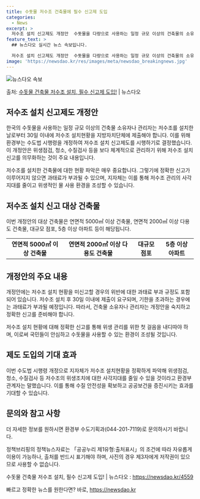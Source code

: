 ```yaml
---
title: 수돗물 저수조 건축물에 필수 신고제 도입
categories:
  - News
excerpt: >
  저수조 설치 신고제도 개정안  수돗물을 다량으로 사용하는 일정 규모 이상의 건축물의 소유자나 관리자는 저수조…
feature_text: >
  ## 뉴스다오 실시간 뉴스 속보입니다.

  저수조 설치 신고제도 개정안  수돗물을 다량으로 사용하는 일정 규모 이상의 건축물의 소유자나 관리자는 저수조…
image: 'https://newsdao.kr/res/images/meta/newsdao_breakingnews.jpg'
---
```


![뉴스다오 속보](https://newsdao.kr/res/images/meta/newsdao_breakingnews.jpg)

<p>출처: <a href="https://newsdao.kr/4559" rel="dofollow">수돗물 건축물 저수조 설치, 필수 신고제 도입!</a> | 뉴스다오</p>

<h2 data-ke-size="size26">저수조 설치 신고제도 개정안</h2>
한국의 수돗물을 사용하는 일정 규모 이상의 건축물 소유자나 관리자는 저수조를 설치한 날로부터 30일 이내에 저수조 설치현황을 지방자치단체에 제출해야 합니다. 이를 위해 환경부는 수도법 시행령을 개정하여 저수조 설치 신고제도를 시행하기로 결정했습니다. 이 개정안은 위생점검, 청소, 수질검사 등을 보다 체계적으로 관리하기 위해 저수조 설치 신고를 의무화하는 것이 주요 내용입니다.

<p data-ke-size="size16">저수조를 설치한 건축물에 대한 현황 파악은 매우 중요합니다. 그렇기에 정확한 신고가 이루어지지 않으면 과태료가 부과될 수 있으며, 지자체는 이를 통해 저수조 관리의 사각지대를 줄이고 위생적인 물 사용 환경을 조성할 수 있습니다.</p>

<h2 data-ke-size="size26">저수조 설치 신고 대상 건축물</h2>
이번 개정안의 대상 건축물은 연면적 5000㎡ 이상 건축물, 연면적 2000㎡ 이상 다용도 건축물, 대규모 점포, 5층 이상 아파트 등이 해당됩니다.

<table>
  <tr>
    <td style="text-align: center; height: 17px;"><b>연면적 5000㎡ 이상 건축물</b></td>
    <td style="text-align: center; height: 17px;"><b>연면적 2000㎡ 이상 다용도 건축물</b></td>
    <td style="text-align: center; height: 17px;"><b>대규모 점포</b></td>
    <td style="text-align: center; height: 17px;"><b>5층 이상 아파트</b></td>
  </tr>
</table>

<h2 data-ke-size="size26">개정안의 주요 내용</h2>
개정안에는 저수조 설치 현황을 미신고할 경우의 위반에 대한 과태료 부과 규정도 포함되어 있습니다. 저수조 설치 후 30일 이내에 제출이 요구되며, 기한을 초과하는 경우에는 과태료가 부과될 예정입니다. 따라서, 건축물 소유자나 관리자는 개정안을 숙지하고 정확한 신고를 준비해야 합니다.

<p data-ke-size="size16">저수조 설치 현황에 대해 정확한 신고를 통해 위생 관리를 위한 첫 걸음을 내디따야 하며, 이로써 국민들이 안심하고 수돗물을 사용할 수 있는 환경이 조성될 것입니다.</p>

<h2 data-ke-size="size26">제도 도입의 기대 효과</h2>
이번 수도법 시행령 개정으로 지자체가 저수조 설치현황을 정확하게 파악해 위생점검, 청소, 수질검사 등 저수조의 위생조치에 대한 사각지대를 줄일 수 있을 것이라고 환경부 관계자는 말했습니다. 이를 통해 수질 안전성을 확보하고 공공보건을 증진시키는 효과를 기대할 수 있습니다.

<h2 data-ke-size="size26">문의와 참고 사항</h2>
더 자세한 정보를 원하시면 환경부 수도기획과(044-201-7119)로 문의하시기 바랍니다. 

<p data-ke-size="size16">정책브리핑의 정책뉴스자료는 「공공누리 제1유형:출처표시」의 조건에 따라 자유롭게 이용이 가능하나, 출처를 반드시 표기해야 하며, 사진의 경우 제3자에게 저작권이 있으므로 사용할 수 없습니다.</p>

수돗물 건축물 저수조 설치, 필수 신고제 도입! | 뉴스다오  : https://newsdao.kr/4559 

빠르고 정확한 뉴스를 원한다면? 바로, <a href="https://newsdao.kr" rel="dofollow">https://newsdao.kr</a>


    
